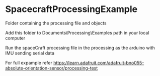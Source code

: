 # SpacecraftProcessingExample
Folder containing the processing file and objects

Add this folder to Documents\Processing\Examples path in your local computer

Run the spaceCraft processing file in the processing as the arduino with IMU sending serial data

For full expample refer https://learn.adafruit.com/adafruit-bno055-absolute-orientation-sensor/processing-test

